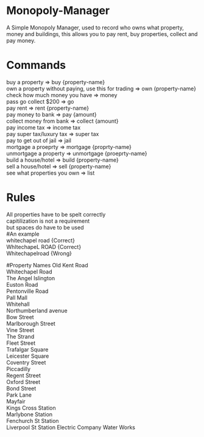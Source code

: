 # Monopoly-Manager

A Simple Monopoly Manager, used to record who owns what property, money and buildings, this allows you to pay rent, buy properties, collect and pay money.

# Commands

buy a property => buy {property-name} <br>
own a property without paying, use this for trading => own {property-name} <br>
check how much money you have => money <br>
pass go collect $200 => go <br>
pay rent => rent {property-name} <br>
pay money to bank => pay {amount} <br>
collect money from bank => collect {amount} <br>
pay income tax => income tax <br>
pay super tax/luxury tax => super tax <br>
pay to get out of jail => jail <br>
mortgage a proeprty => mortgage {proprty-name} <br>
unmortgage a property => unmortgage {proeprty-name} <br>
build a house/hotel => build {property-name} <br>
sell a house/hotel => sell {property-name} <br>
see what properties you own => list

# Rules

All properties have to be spelt correctly <br>
capitilization is not a requirement <br>
but spaces do have to be used <br>
#An example <br>
whitechapel road {Correct} <br>
WhItechapeL ROAD {Correct} <br>
Whitechapelroad {Wrong} <br>

#Property Names
Old Kent Road <br>
Whitechapel Road <br>
The Angel Islington <br>
Euston Road <br>
Pentonville Road <br>
Pall Mall <br>
Whitehall <br>
Northumberland avenue <br>
Bow Street <br>
Marlborough Street <br>
Vine Street <br>
The Strand <br>
Fleet Street <br>
Trafalgar Square <br>
Leicester Square <br>
Coventry Street<br>
Piccadilly <br>
Regent Street <br>
Oxford Street <br>
Bond Street <br>
Park Lane <br>
Mayfair <br>
Kings Cross Station <br>
Marlybone Station <br>
Fenchurch St Station <br>
Liverpool St Station
Electric Company
Water Works
